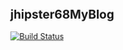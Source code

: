 ## jhipster68MyBlog


[![Build Status](https://dev.azure.com/zhibingx/simple-jhipster-6/_apis/build/status/simple-jhipster-6?branchName=master)](https://dev.azure.com/zhibingx/simple-jhipster-6/_build/latest?definitionId=8&branchName=master)
